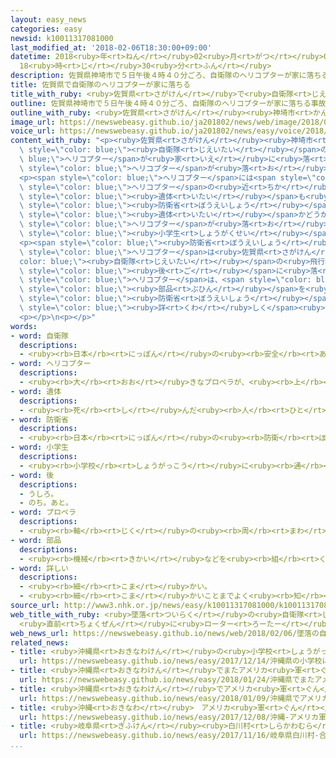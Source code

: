 ```yaml
---
layout: easy_news
categories: easy
newsid: k10011317081000
last_modified_at: '2018-02-06T18:30:00+09:00'
datetime: 2018<ruby>年<rt>ねん</rt></ruby>02<ruby>月<rt>がつ</rt></ruby>06<ruby>日<rt>にち</rt></ruby>
  18<ruby>時<rt>じ</rt></ruby>30<ruby>分<rt>ふん</rt></ruby>
description: 佐賀県神埼市で５日午後４時４０分ごろ、自衛隊のヘリコプターが家に落ちる事故がありました。
title: 佐賀県で自衛隊のヘリコプターが家に落ちる
title_with_ruby: <ruby>佐賀県<rt>さがけん</rt></ruby>で<ruby>自衛隊<rt>じえいたい</rt></ruby>のヘリコプターが<ruby>家<rt>いえ</rt></ruby>に<ruby>落<rt>お</rt></ruby>ちる
outline: 佐賀県神埼市で５日午後４時４０分ごろ、自衛隊のヘリコプターが家に落ちる事故がありました。
outline_with_ruby: <ruby>佐賀県<rt>さがけん</rt></ruby><ruby>神埼市<rt>かんざきし</rt></ruby>で<ruby>５日<rt>いつか</rt></ruby><ruby>午後<rt>ごご</rt></ruby>４<ruby>時<rt>じ</rt></ruby>４０<ruby>分<rt>ぷん</rt></ruby>ごろ、<ruby>自衛隊<rt>じえいたい</rt></ruby>のヘリコプターが<ruby>家<rt>いえ</rt></ruby>に<ruby>落<rt>お</rt></ruby>ちる<ruby>事故<rt>じこ</rt></ruby>がありました。
image_url: https://newswebeasy.github.io/ja201802/news/web/image/2018/02/06/K10011317081_1802061226_1802061227_01_03.jpg
voice_url: https://newswebeasy.github.io/ja201802/news/easy/voice/2018/02/06/k10011317081000.mp3
content_with_ruby: "<p><ruby>佐賀県<rt>さがけん</rt></ruby><ruby>神埼市<rt>かんざきし</rt></ruby>で<ruby>５日<rt>いつか</rt></ruby><ruby>午後<rt>ごご</rt></ruby>４<ruby>時<rt>じ</rt></ruby>４０<ruby>分<rt>ぷん</rt></ruby>ごろ、<span\
  \ style=\"color: blue;\"><ruby>自衛隊<rt>じえいたい</rt></ruby></span>の<span style=\"color:\
  \ blue;\">ヘリコプター</span>が<ruby>家<rt>いえ</rt></ruby>に<ruby>落<rt>お</rt></ruby>ちる<ruby>事故<rt>じこ</rt></ruby>がありました。<span\
  \ style=\"color: blue;\">ヘリコプター</span>が<ruby>落<rt>お</rt></ruby>ちた<ruby>家<rt>いえ</rt></ruby>と、<ruby>隣<rt>となり</rt></ruby>の<ruby>家<rt>いえ</rt></ruby>が<ruby>火事<rt>かじ</rt></ruby>になりました。</p>\n\
  <p><span style=\"color: blue;\">ヘリコプター</span>には<span style=\"color: blue;\"><ruby>自衛隊<rt>じえいたい</rt></ruby></span>が<ruby>２人<rt>ふたり</rt></ruby><ruby>乗<rt>の</rt></ruby>っていて、<ruby>１人<rt>ひとり</rt></ruby>が<ruby>亡<rt>な</rt></ruby>くなりました。<ruby>壊<rt>こわ</rt></ruby>れた<span\
  \ style=\"color: blue;\">ヘリコプター</span>の<ruby>近<rt>ちか</rt></ruby>くで<ruby>別<rt>べつ</rt></ruby>の<span\
  \ style=\"color: blue;\"><ruby>遺体<rt>いたい</rt></ruby></span>も<ruby>見<rt>み</rt></ruby>つかっていて、<span\
  \ style=\"color: blue;\"><ruby>防衛省<rt>ぼうえいしょう</rt></ruby></span>などはもう<ruby>１人<rt>ひとり</rt></ruby>の<span\
  \ style=\"color: blue;\"><ruby>遺体<rt>いたい</rt></ruby></span>かどうか<ruby>調<rt>しら</rt></ruby>べています。<span\
  \ style=\"color: blue;\">ヘリコプター</span>が<ruby>落<rt>お</rt></ruby>ちた<ruby>家<rt>いえ</rt></ruby>の<ruby>中<rt>なか</rt></ruby>には<span\
  \ style=\"color: blue;\"><ruby>小学生<rt>しょうがくせい</rt></ruby></span>の<ruby>女<rt>おんな</rt></ruby>の<ruby>子<rt>こ</rt></ruby>がいましたが、すぐに<ruby>外<rt>そと</rt></ruby>に<ruby>逃<rt>に</rt></ruby>げて、<ruby>大<rt>おお</rt></ruby>きなけがはしませんでした。</p>\n\
  <p><span style=\"color: blue;\"><ruby>防衛省<rt>ぼうえいしょう</rt></ruby></span>によると、<span\
  \ style=\"color: blue;\">ヘリコプター</span>は<ruby>佐賀県<rt>さがけん</rt></ruby>にある<span style=\"\
  color: blue;\"><ruby>自衛隊<rt>じえいたい</rt></ruby></span>の<ruby>飛行場<rt>ひこうじょう</rt></ruby>を<ruby>出発<rt>しゅっぱつ</rt></ruby>してから７<ruby>分<rt>ふん</rt></ruby><span\
  \ style=\"color: blue;\"><ruby>後<rt>ご</rt></ruby></span>に<ruby>落<rt>お</rt></ruby>ちました。この<span\
  \ style=\"color: blue;\">ヘリコプター</span>は、<span style=\"color: blue;\">プロペラ</span>の<span\
  \ style=\"color: blue;\"><ruby>部品<rt>ぶひん</rt></ruby></span>を<ruby>取<rt>と</rt></ruby>り<ruby>替<rt>か</rt></ruby>えたばかりでした。<span\
  \ style=\"color: blue;\"><ruby>防衛省<rt>ぼうえいしょう</rt></ruby></span>は<ruby>事故<rt>じこ</rt></ruby>の<ruby>原因<rt>げんいん</rt></ruby>などを<span\
  \ style=\"color: blue;\"><ruby>詳<rt>くわ</rt></ruby>しく</span><ruby>調<rt>しら</rt></ruby>べています。</p>\n\
  <p></p>\n<p></p>"
words:
- word: 自衛隊
  descriptions:
  - <ruby><rb>日本</rb><rt>にっぽん</rt></ruby>の<ruby><rb>安全</rb><rt>あんぜん</rt></ruby>を<ruby><rb>守</rb><rt>まも</rt></ruby>るために、<ruby><rb>第二次世界大戦</rb><rt>だいにじせかいたいせん</rt></ruby><ruby><rb>後</rb><rt>ご</rt></ruby>に<ruby><rb>作</rb><rt>つく</rt></ruby>られた<ruby><rb>防衛組織</rb><rt>ぼうえいそしき</rt></ruby>。<ruby><rb>陸上</rb><rt>りくじょう</rt></ruby>・<ruby><rb>海上</rb><rt>かいじょう</rt></ruby>・<ruby><rb>航空</rb><rt>こうくう</rt></ruby>に<ruby><rb>分</rb><rt>わ</rt></ruby>かれる。
- word: ヘリコプター
  descriptions:
  - <ruby><rb>大</rb><rt>おお</rt></ruby>きなプロペラが、<ruby><rb>上</rb><rt>うえ</rt></ruby>に<ruby><rb>取</rb><rt>と</rt></ruby>りつけてあり、まっすぐ<ruby><rb>上</rb><rt>うえ</rt></ruby>に<ruby><rb>飛</rb><rt>と</rt></ruby>び<ruby><rb>上</rb><rt>あ</rt></ruby>がったり、<ruby><rb>空中</rb><rt>くうちゅう</rt></ruby>にとまったりできる<ruby><rb>航空機</rb><rt>こうくうき</rt></ruby>。ヘリ。
- word: 遺体
  descriptions:
  - <ruby><rb>死</rb><rt>し</rt></ruby>んだ<ruby><rb>人</rb><rt>ひと</rt></ruby>の<ruby><rb>体</rb><rt>からだ</rt></ruby>。
- word: 防衛省
  descriptions:
  - <ruby><rb>日本</rb><rt>にっぽん</rt></ruby>の<ruby><rb>防衛</rb><rt>ぼうえい</rt></ruby>を<ruby><rb>受</rb><rt>う</rt></ruby>け<ruby><rb>持</rb><rt>も</rt></ruby>ち、<ruby><rb>自衛隊</rb><rt>じえいたい</rt></ruby>を<ruby><rb>取</rb><rt>と</rt></ruby>り<ruby><rb>仕切</rb><rt>しき</rt></ruby>る<ruby><rb>役所</rb><rt>やくしょ</rt></ruby>。
- word: 小学生
  descriptions:
  - <ruby><rb>小学校</rb><rt>しょうがっこう</rt></ruby>に<ruby><rb>通</rb><rt>かよ</rt></ruby>っている<ruby><rb>子</rb><rt>こ</rt></ruby>ども。
- word: 後
  descriptions:
  - うしろ。
  - のち。あと。
- word: プロペラ
  descriptions:
  - <ruby><rb>軸</rb><rt>じく</rt></ruby>の<ruby><rb>周</rb><rt>まわ</rt></ruby>りを<ruby><rb>回</rb><rt>まわ</rt></ruby>る、<ruby><rb>回転羽根</rb><rt>かいてんばね</rt></ruby>。<ruby><rb>飛行機</rb><rt>ひこうき</rt></ruby>や<ruby><rb>船</rb><rt>ふね</rt></ruby>などを<ruby><rb>動</rb><rt>うご</rt></ruby>かすもの。
- word: 部品
  descriptions:
  - <ruby><rb>機械</rb><rt>きかい</rt></ruby>などを<ruby><rb>組</rb><rt>く</rt></ruby>み<ruby><rb>立</rb><rt>た</rt></ruby>てている、<ruby><rb>一</rb><rt>ひと</rt></ruby>つ<ruby><rb>一</rb><rt>ひと</rt></ruby>つの<ruby><rb>部分</rb><rt>ぶぶん</rt></ruby>の<ruby><rb>品</rb><rt>しな</rt></ruby>。<ruby><rb>部分品</rb><rt>ぶぶんひん</rt></ruby>。
- word: 詳しい
  descriptions:
  - <ruby><rb>細</rb><rt>こま</rt></ruby>かい。
  - <ruby><rb>細</rb><rt>こま</rt></ruby>かいことまでよく<ruby><rb>知</rb><rt>し</rt></ruby>っている。
source_url: http://www3.nhk.or.jp/news/easy/k10011317081000/k10011317081000.html
web_title_with_ruby: <ruby>墜落<rt>ついらく</rt></ruby>の<ruby>自衛隊<rt>じえいたい</rt></ruby><ruby>ヘリ<rt>へり</rt></ruby>
  <ruby>直前<rt>ちょくぜん</rt></ruby>に<ruby>ローター<rt>ろーたー</rt></ruby>と<ruby>機体<rt>きたい</rt></ruby>つなぐ<ruby>部品<rt>ぶひん</rt></ruby><ruby>交換<rt>こうかん</rt></ruby>
web_news_url: https://newswebeasy.github.io/news/web/2018/02/06/墜落の自衛隊ヘリ-直前にローターと機体つなぐ部品交換
related_news:
- title: <ruby>沖縄県<rt>おきなわけん</rt></ruby>の<ruby>小学校<rt>しょうがっこう</rt></ruby>にアメリカ<ruby>軍<rt>ぐん</rt></ruby>のヘリコプターから<ruby>窓<rt>まど</rt></ruby>が<ruby>落<rt>お</rt></ruby>ちる
  url: https://newswebeasy.github.io/news/easy/2017/12/14/沖縄県の小学校にアメリカ軍のヘリコプターから窓が落ちる
- title: <ruby>沖縄県<rt>おきなわけん</rt></ruby>でまたアメリカ<ruby>軍<rt>ぐん</rt></ruby>のヘリコプターが<ruby>急<rt>きゅう</rt></ruby>に<ruby>下<rt>お</rt></ruby>りるトラブル
  url: https://newswebeasy.github.io/news/easy/2018/01/24/沖縄県でまたアメリカ軍のヘリコプターが急に下りるトラブル
- title: <ruby>沖縄県<rt>おきなわけん</rt></ruby>でアメリカ<ruby>軍<rt>ぐん</rt></ruby>のヘリコプターのトラブルが<ruby>続<rt>つづ</rt></ruby>く
  url: https://newswebeasy.github.io/news/easy/2018/01/09/沖縄県でアメリカ軍のヘリコプターのトラブルが続く
- title: <ruby>沖縄<rt>おきなわ</rt></ruby>　アメリカ<ruby>軍<rt>ぐん</rt></ruby>のヘリコプターから<ruby>保育園<rt>ほいくえん</rt></ruby>に<ruby>何<rt>なに</rt></ruby>かが<ruby>落<rt>お</rt></ruby>ちる
  url: https://newswebeasy.github.io/news/easy/2017/12/08/沖縄-アメリカ軍のヘリコプターから保育園に何かが落ちる
- title: <ruby>岐阜県<rt>ぎふけん</rt></ruby><ruby>白川村<rt>しらかわむら</rt></ruby>　<ruby>合掌造<rt>がっしょうづく</rt></ruby>りの<ruby>家<rt>いえ</rt></ruby>を<ruby>雪<rt>ゆき</rt></ruby>から<ruby>守<rt>まも</rt></ruby>る「<ruby>雪囲<rt>ゆきがこ</rt></ruby>い」
  url: https://newswebeasy.github.io/news/easy/2017/11/16/岐阜県白川村-合掌造りの家を雪から守る雪囲い
...
```

